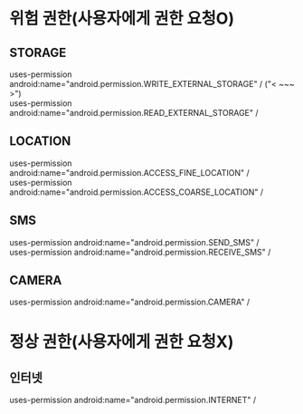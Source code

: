 # 위험 권한(사용자에게 권한 요청O)
## STORAGE
uses-permission android:name="android.permission.WRITE_EXTERNAL_STORAGE" / ("< ~~~ >")   
uses-permission android:name="android.permission.READ_EXTERNAL_STORAGE" /
## LOCATION
uses-permission android:name="android.permission.ACCESS_FINE_LOCATION" /   
uses-permission android:name="android.permission.ACCESS_COARSE_LOCATION" /
## SMS
uses-permission android:name="android.permission.SEND_SMS" /   
uses-permission android:name="android.permission.RECEIVE_SMS" /
## CAMERA
uses-permission android:name="android.permission.CAMERA" /

# 정상 권한(사용자에게 권한 요청X)
## 인터넷
uses-permission android:name="android.permission.INTERNET" /
